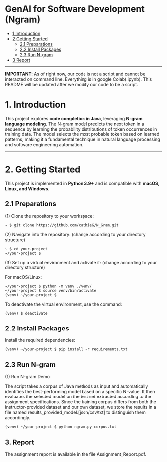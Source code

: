 # GenAI for Software Development (Ngram)

* [1 Introduction](#1-introduction)  
* [2 Getting Started](#2-getting-started)  
  * [2.1 Preparations](#21-preparations)  
  * [2.2 Install Packages](#22-install-packages)  
  * [2.3 Run N-gram](#23-run-n-gram)  
* [3 Report](#3-report)  

---
**IMPORTANT**: As of right now, our code is not a script and cannot be interacted on command line. Everything is in google Colab(.ipynb). This README will be updated after we modity our code to be a script.


# **1. Introduction**  
This project explores **code completion in Java**, leveraging **N-gram language modeling**. The N-gram model predicts the next token in a sequence by learning the probability distributions of token occurrences in training data. The model selects the most probable token based on learned patterns, making it a fundamental technique in natural language processing and software engineering automation.  

---

# **2. Getting Started**  

This project is implemented in **Python 3.9+** and is compatible with **macOS, Linux, and Windows**.  

## **2.1 Preparations**  

(1) Clone the repository to your workspace:  
```shell
~ $ git clone https://github.com/cathieG/N_Gram.git
```
(2) Navigate into the repository: (change according to your directory structure)
```shell
~ $ cd your-project
~/your-project $
```
(3) Set up a virtual environment and activate it: (change according to your directory structure)

For macOS/Linux:
```shell
~/your-project $ python -m venv ./venv/
~/your-project $ source venv/bin/activate
(venv) ~/your-project $ 
```

To deactivate the virtual environment, use the command:
```shell
(venv) $ deactivate
```

## **2.2 Install Packages**

Install the required dependencies:
```shell
(venv) ~/your-project $ pip install -r requirements.txt
```
## **2.3 Run N-gram**

(1) Run N-gram Demo

The script takes a corpus of Java methods as input and automatically identifies the best-performing model based on a specific N-value. It then evaluates the selected model on the test set extracted according to the assignment specifications.
Since the training corpus differs from both the instructor-provided dataset and our own dataset, we store the results in a file named results_provided_model.[json/csv/txt] to distinguish them accordingly.
```shell
(venv) ~/your-project $ python ngram.py corpus.txt
```
## 3. Report

The assignment report is available in the file Assignment_Report.pdf.



